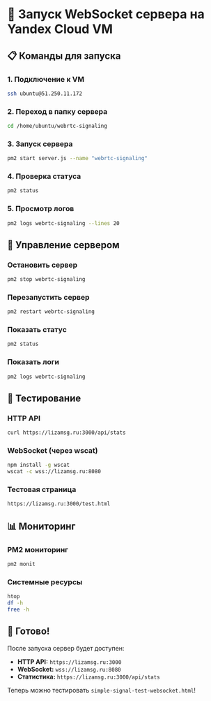 # 🚀 Запуск WebSocket сервера на Yandex Cloud VM

## 📋 Команды для запуска

### 1. Подключение к VM
```bash
ssh ubuntu@51.250.11.172
```

### 2. Переход в папку сервера
```bash
cd /home/ubuntu/webrtc-signaling
```

### 3. Запуск сервера
```bash
pm2 start server.js --name "webrtc-signaling"
```

### 4. Проверка статуса
```bash
pm2 status
```

### 5. Просмотр логов
```bash
pm2 logs webrtc-signaling --lines 20
```

## 🔧 Управление сервером

### Остановить сервер
```bash
pm2 stop webrtc-signaling
```

### Перезапустить сервер
```bash
pm2 restart webrtc-signaling
```

### Показать статус
```bash
pm2 status
```

### Показать логи
```bash
pm2 logs webrtc-signaling
```

## 🧪 Тестирование

### HTTP API
```bash
curl https://lizamsg.ru:3000/api/stats
```

### WebSocket (через wscat)
```bash
npm install -g wscat
wscat -c wss://lizamsg.ru:8080
```

### Тестовая страница
```
https://lizamsg.ru:3000/test.html
```

## 📊 Мониторинг

### PM2 мониторинг
```bash
pm2 monit
```

### Системные ресурсы
```bash
htop
df -h
free -h
```

## 🎯 Готово!

После запуска сервер будет доступен:
- **HTTP API:** `https://lizamsg.ru:3000`
- **WebSocket:** `wss://lizamsg.ru:8080`
- **Статистика:** `https://lizamsg.ru:3000/api/stats`

Теперь можно тестировать `simple-signal-test-websocket.html`!

